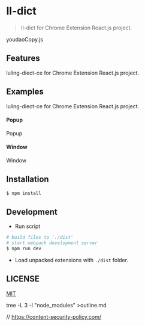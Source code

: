 # ll-dict
> ll-dict for Chrome Extension React.js project.

youdaoCopy.js

## Features
luling-diect-ce for Chrome Extension React.js project.
## Examples

luling-diect-ce for Chrome Extension React.js project.

#### Popup
Popup
#### Window
Window
## Installation

```bash
$ npm install
```

## Development

* Run script
```bash
# build files to './dist'
# start webpack development server
$ npm run dev
```
* Load unpacked extensions with `./dist` folder.

## LICENSE

[MIT](LICENSE)

tree -L 3 -I "node_modules"   >outline.md


// https://content-security-policy.com/